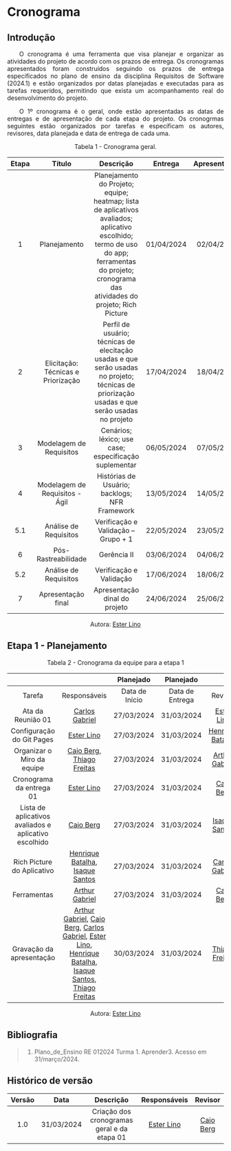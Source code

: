 # Cronograma

## Introdução

<p align="justify">  O cronograma é uma ferramenta que visa planejar e organizar as atividades do projeto de acordo com os prazos de entrega. Os cronogramas apresentados foram construídos seguindo os prazos de entrega especificados no plano de ensino da disciplina Requisitos de Software (2024.1) e estão organizados por datas planejadas e executadas para as tarefas requeridos, permitindo que exista um acompanhamento real do desenvolvimento do projeto.</p>

<p align="justify">  O 1º cronograma é o geral, onde estão apresentadas as datas de entregas e de apresentação de cada etapa do projeto. Os cronogrmas seguintes estão organizados por tarefas e especificam os autores, revisores, data planejada e data de entrega de cada uma.</p>

<figcaption align="center">Tabela 1 - Cronograma geral.</figcaption>

| Etapa | Título | Descrição |  Entrega   | Apresentação |
| :---: | :----: | :-------: | :--------: | :----------: |
|   1   | Planejamento | Planejamento do Projeto; equipe; heatmap; lista de aplicativos avaliados; aplicativo escolhido; termo de uso do app; ferramentas do projeto; cronograma das atividades do projeto; Rich Picture | 01/04/2024 | 02/04/2024 |
|   2   | Elicitação: Técnicas e Priorização | Perfil de usuário; técnicas de elecitação usadas e que serão usadas no projeto; técnicas de priorização usadas e que serão usadas no projeto | 17/04/2024 | 18/04/2024 |
|   3   | Modelagem de Requisitos | Cenários; léxico; use case; especificação suplementar | 06/05/2024 | 07/05/2024 |
|   4   | Modelagem de Requisitos - Ágil | Histórias de Usuário; backlogs; NFR Framework | 13/05/2024 | 14/05/2024 |
|  5.1  | Análise de Requisitos | Verificação e Validação – Grupo + 1 | 22/05/2024 |  23/05/2024  |
|   6   | Pós-Rastreabilidade | Gerência II | 03/06/2024 |  04/06/2024  |
|  5.2  | Análise de Requisitos | Verificação e Validação | 17/06/2024 |  18/06/2024  |
|   7   | Apresentação final | Apresentação dinal do projeto | 24/06/2024 |  25/06/2024  |

<figcaption align="center">Autora: <a href="https://github.com/esteerlino">Ester Lino</a></figcaption>

## Etapa 1 - Planejamento

<figcaption align="center">Tabela 2 - Cronograma da equipe para a etapa 1</figcaption>

|   |   | Planejado | Planejado |   |   | Executado | Executado |
|:-:|:-:| :-------: | :-------: |:-:|:-:| :-------: | :-------: |
| Tarefa | Responsáveis | Data de Início | Data de Entrega | Revisor | Data de revisão | Data de Início | Data de Fim |
| Ata da Reunião 01 | [Carlos Gabriel](https://github.com/TheCarlosRamos) | 27/03/2024 | 31/03/2024 | [Ester Lino](https://github.com/esteerlino) | 30/03/2024 | 29/03/2024 | 31/03/2024 |
|  Configuração do Git Pages  | [Ester Lino](https://github.com/esteerlino) | 27/03/2024 | 31/03/2024 | [Henrique Batalha](https://github.com/HeBatalha) | 31/03/2024 | 31/03/2024 | 31/03/2024 |
|  Organizar o Miro da equipe  | [Caio Berg](https://github.com/Caio-bergbjj), [Thiago Freitas](https://github.com/thiagorfreitas) | 27/03/2024 | 31/03/2024 | [Arthur Gabriel](ArthurGabrieel) | 31/03/2024 | 31/03/2024 | 31/03/2024 |
|  Cronograma da entrega 01 | [Ester Lino](https://github.com/esteerlino) | 27/03/2024 | 31/03/2024 | [Caio Berg](https://github.com/Caio-bergbjj) | 31/03/2024 | 31/03/2024 | 31/03/2024 |
| Lista de aplicativos avaliados e aplicativo escolhido | [Caio Berg](https://github.com/Caio-bergbjj) | 27/03/2024 | 31/03/2024 | [Isaque Santos](https://github.com/IsaqueSH) |  31/03/2024 | 31/03/2024 |  31/03/2024 |
| Rich Picture do Aplicativo | [Henrique Batalha](https://github.com/HeBatalha), [Isaque Santos](https://github.com/IsaqueSH)  | 27/03/2024 | 31/03/2024 | [Carlos Gabriel](https://github.com/TheCarlosRamos) |  31/03/2024 | 30/03/2024 |  31/03/2024 |
| Ferramentas | [Arthur Gabriel](ArthurGabrieel)  | 27/03/2024 | 31/03/2024 | [Caio Berg](https://github.com/Caio-bergbjj) |  31/03/2024 | 31/03/2024 |  31/03/2024 |
| Gravação da apresentação | [Arthur Gabriel](ArthurGabrieel), [Caio Berg](https://github.com/Caio-bergbjj), [Carlos Gabriel](https://github.com/TheCarlosRamos), [Ester Lino](https://github.com/esteerlino), [Henrique Batalha](https://github.com/HeBatalha), [Isaque Santos](https://github.com/IsaqueSH), [Thiago Freitas](https://github.com/thiagorfreitas) | 30/03/2024 | 31/03/2024 | [Thiago Freitas](https://github.com/thiagorfreitas) | 31/03/2024 | 31/03/2024 | 31/03/2024 |

<figcaption align="center">Autora: <a href="https://github.com/esteerlino">Ester Lino</a></figcaption>

## Bibliografia

> 1. Plano_de_Ensino RE 012024 Turma 1. Aprender3. Acesso em 31/março/2024.

## Histórico de versão

| Versão | Data | Descrição | Responsáveis | Revisor |
| :----: | :--: | :-----------------------------------------------------: | :----------------------------------------------------------------------------------------------: | :----------------------------------------------: |
|  1.0   | 31/03/2024 | Criação dos cronogramas geral e da etapa 01 | [Ester Lino](https://github.com/esteerlino) | [Caio Berg](https://github.com/Caio-bergbjj) |
